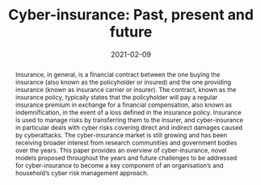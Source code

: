 ---
title: "Cyber-insurance: Past, present and future"
abstract: "Insurance, in general, is a financial contract between the one buying the insurance (also known as the policyholder or insured) and the one providing insurance (known as insurance carrier or insurer). The contract, known as the insurance policy, typically states that the policyholder will pay a regular insurance premium in exchange for a financial compensation, also known as indemnification, in the event of a loss defined in the insurance policy. Insurance is used to manage risks by transferring them to the insurer, and cyber-insurance in particular deals with cyber risks covering direct and indirect damages caused by cyberattacks. The cyber-insurance market is still growing and has been receiving broader interest from research communities and government bodies over the years. This paper provides an overview of cyber-insurance, novel models proposed throughout the years and future challenges to be addressed for cyber-insurance to become a key component of an organisation’s and household’s cyber risk management approach."
collection: publications
permalink: /publication/panda2021cyber
date: 2021-02-09
venue: '2020 Encyclopedia of Cryptography, Security and Privacy'
paperurl: '/files/pdf/papers/panda2021cyber.pdf'
link: 'https://doi.org/10.1007/978-3-642-27739-9_1624-1'
citation: 'Sakshyam Panda, Aristeidis Farao, Emmanouil Panaousis, Christos Xenakis (2021). 
	&quot;Post-incident audits on cyber insurance discounts.&quot;
	<i>2020 Encyclopedia of Cryptography, Security and Privacy</i>, 87, 101593.<br>
	<span style="color:#2979ab;">(JCR 2019: 3.579, CiteScore 2019: 7.5)</span>'
---